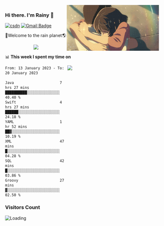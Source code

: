 <img  align='right' height="150" src="https://github.com/LikeRainDay/LikeRainDay/blob/master/pic/img_rain_1.gif?raw=true">



### Hi there. I'm Rainy :lemon:

[![csdn](https://img.shields.io/badge/-csdn-c14438?style=flat-square&logo=c&logoColor=white)](https://blog.csdn.net/qq_15807167)
[![Gmail Badge](https://img.shields.io/badge/-gmail-c14438?style=flat-square&logo=Gmail&logoColor=white&link=mailto:houshuai0816@gmail.com)](mailto:houshuai0816@gmail.com)

🚀Welcome to the rain planet🌎

<center>
<img align='center'  src="https://source.unsplash.com/random/1200x600">
</center>

📊 **This week I spent my time on**

<img align='right'   width="300" src="https://github-readme-stats.vercel.app/api?username=LikeRainDay&show_icons=true&title_color=fff&icon_color=79ff97&text_color=9f9f9f&bg_color=151515&count_private=true">

<!--START_SECTION:waka-->

```text
From: 13 January 2023 - To: 20 January 2023

Java                     7 hrs 27 mins   ██████████░░░░░░░░░░░░░░░   40.40 %
Swift                    4 hrs 27 mins   ██████░░░░░░░░░░░░░░░░░░░   24.18 %
YAML                     1 hr 52 mins    ██▓░░░░░░░░░░░░░░░░░░░░░░   10.19 %
XML                      47 mins         █░░░░░░░░░░░░░░░░░░░░░░░░   04.28 %
SQL                      42 mins         █░░░░░░░░░░░░░░░░░░░░░░░░   03.86 %
Groovy                   27 mins         ▓░░░░░░░░░░░░░░░░░░░░░░░░   02.50 %
```

<!--END_SECTION:waka-->

### Visitors Count
<img align="left" src = "https://profile-counter.glitch.me/LikeRainDay/count.svg" alt ="Loading">
